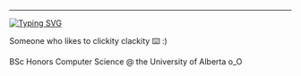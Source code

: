----------------------------------------
[![Typing SVG](https://readme-typing-svg.demolab.com?font=Cascadia+Code&size=24&pause=120000&color=E06DEA&width=435&lines=whoami)](https://git.io/typing-svg)

Someone who likes to clickity clackity ⌨️ :)

BSc Honors Computer Science @ the University of Alberta o_O
<!--
**Chris-Coleongco/Chris-Coleongco** is a ✨ _special_ ✨ repository because its `README.md` (this file) appears on your GitHub profile.

Here are some ideas to get you started:

- 🔭 I’m currently working on ...
- 🌱 I’m currently learning ...
- 👯 I’m looking to collaborate on ...
- 🤔 I’m looking for help with ...
- 💬 Ask me about ...
- 📫 How to reach me: ...
- 😄 Pronouns: ...
- ⚡ Fun fact: ...
-->
